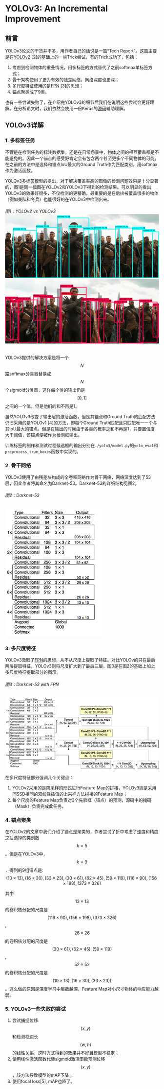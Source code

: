 # YOLOv3: An Incremental Improvement

## 前言

YOLOv3论文的干货并不多，用作者自己的话说是一篇“Tech Report”。这篇主要是在[YOLOv2](https://senliuy.gitbooks.io/advanced-deep-learning/content/chapter1/yolo9000-better-faster-stronger.html) \[2\]的基础上的一些Trick尝试，有的Trick成功了，包括：

1. 考虑到检测物体的重叠情况，用多标签的方式替代了之前softmax单标签方式；
2. 骨干架构使用了更为有效的残差网络，网络深度也更深；
3. 多尺度特征使用的是[FPN](https://senliuy.gitbooks.io/advanced-deep-learning/content/chapter1/mask-r-cnn.html) \[3\]的思想；
4. 锚点聚类成了9类。

也有一些尝试失败了，在介绍完YOLOv3的细节后我们在说明这些尝试会更好理解。在分析论文时，我们依然会使用一份Keras的[源码](https://github.com/qqwweee/keras-yolo3)辅助理解。

## YOLOv3详解

### 1. 多标签任务

不管是在检测任务的标注数据集，还是在日常场景中，物体之间的相互覆盖都是不能避免的。因此一个锚点的感受野肯定会有包含两个甚至更多个不同物体的可能，在之前的方法中是选择和锚点IoU最大的Ground Truth作为匹配类别，用softmax作为激活函数。

YOLOv3多标签模型的提出，对于解决覆盖率高的图像的检测问题效果是十分显著的，图1是同一幅图在YOLOv2和YOLOv3下得到的检测结果。可以明显的看出YOLOv3的效果好很多，不仅检测的更精确，最重要的是在后排被覆盖很多的物体（例如美队和冬兵）也能很好的在YOLOv3中检测出来。

###### 图1：YOLOv2 vs YOLOv3![](/assets/YOLOv3_1_1.jpg)![](/assets/YOLOv3_1_2.jpg)

YOLOv3提供的解决方案是将一个$$N$$ 路softmax分类器替换成$$N$$ 个sigmoid分类器，这样每个类的输出仍是$$[0,1]$$ 之间的一个值，但是他们的和不再是1。

虽然YOLOv3改变了输出层的激活函数，但是其锚点和Ground Truth的匹配方法仍旧采用的是YOLOv1 \[4\]的方法，即每个Ground Truth匹配且只匹配唯一一个与其IoU最大的锚点。但是在输出的时候由于各类的概率之和不再是1，只要置信度大于阈值，该锚点便被作为检测框输出。

训练标签的制作和测试过程候选框的输出分别在`./yolo3/model.py`的`yolo_eval`和`preprocess_true_boxes`函数中实现的。

### 2. 骨干网络

YOLOv3使用了由残差块构成的全卷积网络作为骨干网络，网络深度达到了53层，因此作者将其命名为Darknet-53。Darknet-53的详细结构见图2。

###### 图2：Darknet-53

![](/assets/YOLOV3_2.png)

### 3. 多尺度特征

YOLOv3汲取了[FPN](https://senliuy.gitbooks.io/advanced-deep-learning/content/chapter1/mask-r-cnn.html)的思想，从不从尺度上提取了特征。对比YOLOv的只在最后两层提取特征，YOLOv3则将尺度扩大到了最后三层，图3是在图2的基础上加上多尺度特征提取部分的图示。

###### 图3：Darknet-53 with FPN

![](/assets/YOLOv3_3.png)

在多尺度特征部分强调几个关键点：
1. YOLOv2采用的是降采样的形式进行Feature Map的拼接，YOLOv3则是采用同SSD相同的双线性插值的上采样方法拼接的Feature Map；
2. 每个尺度的Feature Map负责对3个先验框（锚点）的预测，源码中的掩码（Mask）负责完成此任务。

### 4. 锚点聚类

在YOLOv2的文章中我们介绍了锚点是聚类的，作者尝试了折中考虑了速度和精度之后选择的类别数$$k=5$$。但是在YOLOv3中，$$k=9$$，得到的9组锚点是: $$(10\times 13), (16\times 30), (33\times 23), (30\times 61), (62\times 45), (59\times 119), (116\times 90), (156\times 198), (373\times 326)$$

其中$$13\times 13$$的卷积核分配的尺度是$$(116\times 90), (156\times 198), (373\times 326)$$, $$26\times 26$$的卷积核分配的尺度是$$(30\times 61), (62\times 45), (59\times 119)$$, $$52\times 52$$的卷积核分配的尺度是$$(10\times 13), (16\times 30), (33\times 23))$$。这么做的原因是深度学习中层数越深，Feature Map对小尺寸物体的响应能力越弱。

### 5. YOLOv3一些失败的尝试

1. 尝试捕捉位移$$(x,y)$$ 和检测框边长$$(w, h)$$的线性关系，这时方式得到的效果并不好且模型不稳定；
2. 使用线性激活函数代替sigmoid激活函数预测位移$$(x,y)$$，该方法导致模型的mAP下降；
3. 使用focal loss\[5\], mAP也降了。

